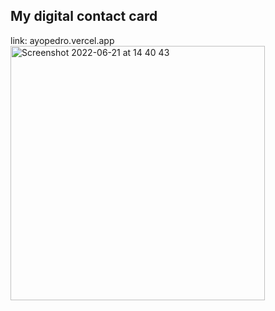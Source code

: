 ## My digital contact card

link: ayopedro.vercel.app
<img width="407" alt="Screenshot 2022-06-21 at 14 40 43" src="https://user-images.githubusercontent.com/93743034/174916740-3934347e-60c8-4a9f-9845-f22296c1b159.png">
